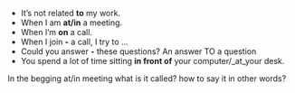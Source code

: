 - It’s not related __to__ my work.
- When I am __at/in__ a meeting.
- When I’m __on__ a call.
- When I join __-__ a call, I try to …
- Could you answer __-__ these questions?    An answer TO a question
- You spend a lot of time sitting __in front of__ your computer/_at_your desk.

In the begging 
at/in meeting
what is it called?
how to say it in other words?